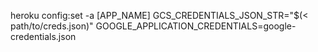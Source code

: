 heroku config:set -a [APP_NAME] GCS_CREDENTIALS_JSON_STR="$(< path/to/creds.json)" GOOGLE_APPLICATION_CREDENTIALS=google-credentials.json